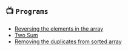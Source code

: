 ## 📺  `Programs`
 * [Reversing the elements in the array](https://github.com/devrath/studious-ds-adventure/tree/main/collection/Arrays/Programs/ReverseArray)
 * [Two Sum](https://github.com/devrath/studious-ds-adventure/tree/main/collection/Arrays/Programs/TwoSum)
 * [Removing the duplicates from sorted array](https://github.com/devrath/studious-ds-adventure/tree/main/collection/Arrays/Programs/RemoveDuplicatesfromSortedArray)


